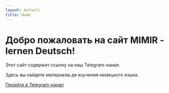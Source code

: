 ```yaml
---
layout: default
title: Home
---
```


# Добро пожаловать на сайт MIMIR - lernen Deutsch!

Этот сайт содержит ссылку на наш Telegram-канал.

Здесь вы найдете материалы дя изучения немецкого языка.

[Перейти в Telegram-канал](https://t.me/mimir_deutsch)